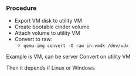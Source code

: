 ---
---
### Procedure
- Export VM disk to utility VM
- Create bootable cinder volume
- Attach volume to utility VM
- Convert to raw:
  - `qemu-img convert -O raw in.vmdk /dev/vdx`
<!--
In most cases it is possible to consolidate legacy VMs into your Openstack cloud. Here you’ll learn how to do it for Windows and Linux VMs step by step. For example: what tools to use, how to automate the driver injection, and how to handle the network config.
-->

<aside class="notes">
  Example is VM, can be server
  Convert on utility VM

  Then it depends if Linux or Windows
</aside>

